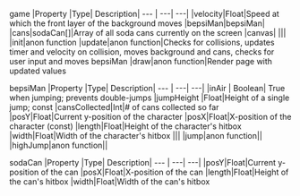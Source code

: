 game
|Property |Type| Description|
--- | ---| ---|
|velocity|Float|Speed at which the front layer of the background moves
|bepsiMan|bepsiMan|
|cans|sodaCan[]|Array of all soda cans currently on the screen
|canvas|
|||
|init|anon function
|update|anon function|Checks for collisions, updates timer and velocity on collision, moves background and cans, checks for user input and moves bepsiMan
|draw|anon function|Render page with updated values

bepsiMan
|Property |Type| Description|
--- | ---| ---|
|inAir | Boolean| True when jumping; prevents double-jumps
|jumpHeight |Float|Height of a single jump; const
|cansCollected|Int|# of cans collected so far
|posY|Float|Current y-position of the character
|posX|Float|X-position of the character (const)
|length|Float|Height of the character's hitbox
|width|Float|Width of the character's hitbox
|||
|jump|anon function||
|highJump|anon function||


sodaCan
|Property |Type| Description|
--- | ---| ---|
|posY|Float|Current y-position of the can
|posX|Float|X-position of the can
|length|Float|Height of the can's hitbox
|width|Float|Width of the can's hitbox
